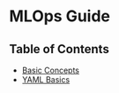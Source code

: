 # MLOps Guide

## Table of Contents

- [Basic Concepts](01-Basics-Of-Deployment.md)
- [YAML Basics](02-YAML-Basics.md)